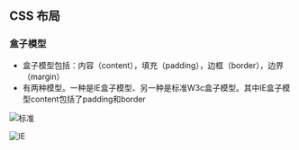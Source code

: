 ## CSS 布局

### 盒子模型

-  盒子模型包括：内容（content），填充（padding），边框（border），边界（margin）
- 有两种模型。一种是IE盒子模型、另一种是标准W3c盒子模型。其中IE盒子模型content包括了padding和border


![标准](http://upload-images.jianshu.io/upload_images/1784460-af3971529a0004e8.png?imageMogr2/auto-orient/strip%7CimageView2/2/w/1240)


![IE](http://upload-images.jianshu.io/upload_images/1784460-655d4e6ff4c74db9.png?imageMogr2/auto-orient/strip%7CimageView2/2/w/1240)